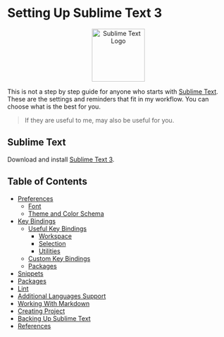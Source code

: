# Setting Up Sublime Text 3

<!-- https://github.com/orizens/html-extended -->

<p align="center"><img src="https://upload.wikimedia.org/wikipedia/en/d/d2/Sublime_Text_3_logo.png" alt="Sublime Text Logo" width="120" ></p>

This is not a step by step guide for anyone who starts with [Sublime Text](http://www.sublimetext.com/). These are the settings and reminders that fit in my workflow. You can choose what is the best for you.

> If they are useful to me, may also be useful for you.

## Sublime Text

Download and install [Sublime Text 3](http://www.sublimetext.com/3).

## Table of Contents
* [Preferences](https://github.com/tiagoporto/setting-up-sublime-text/wiki/01-Preferences)
    * [Font](https://github.com/tiagoporto/setting-up-sublime-text/wiki/01-Preferences#font)
    * [Theme and Color Schema](https://github.com/tiagoporto/setting-up-sublime-text/wiki/01-Preferences#theme-and-color-schema)
* [Key Bindings](https://github.com/tiagoporto/setting-up-sublime-text/wiki/02-Key-Bindings)
    * [Useful Key Bindings](https://github.com/tiagoporto/setting-up-sublime-text/wiki/02-Key-Bindings#useful-key-bindings)
        - [Workspace](https://github.com/tiagoporto/setting-up-sublime-text/wiki/02-Key-Bindings#workspace)
        - [Selection](https://github.com/tiagoporto/setting-up-sublime-text/wiki/02-Key-Bindings#selection)
        - [Utilities](https://github.com/tiagoporto/setting-up-sublime-text/wiki/02-Key-Bindings#utilities)
    * [Custom Key Bindings](https://github.com/tiagoporto/setting-up-sublime-text/wiki/02-Key-Bindings#custom-key-bindings)
    * [Packages](https://github.com/tiagoporto/setting-up-sublime-text/wiki/02-Key-Bindings#packages)
* [Snippets](https://github.com/tiagoporto/setting-up-sublime-text/wiki/03-Snippets)
* [Packages](https://github.com/tiagoporto/setting-up-sublime-text/wiki/04-Packages)
* [Lint](https://github.com/tiagoporto/setting-up-sublime-text/wiki/05-Lint)
* [Additional Languages Support](https://github.com/tiagoporto/setting-up-sublime-text/wiki/06-Additional-Languages-Support)
* [Working With Markdown](https://github.com/tiagoporto/setting-up-sublime-text/wiki/07-Working-with-Markdown)
* [Creating Project](https://github.com/tiagoporto/setting-up-sublime-text/wiki/08-Creating-Project)
* [Backing Up Sublime Text](https://github.com/tiagoporto/setting-up-sublime-text/wiki/09-Backing-Up-Sublime-text)
* [References](https://github.com/tiagoporto/setting-up-sublime-text/wiki/10-References)


<!--
http://code.tutsplus.com/courses/perfect-workflow-in-sublime-text-2/lessons/your-first-snippet
https://realpython.com/blog/python/setting-up-sublime-text-3-for-full-stack-python-development/
http://tableless.com.br/dicas-truques-sublime-text/?utm_content=buffer5dd8f&utm_medium=social&utm_source=facebook.com&utm_campaign=buffer
 -->
